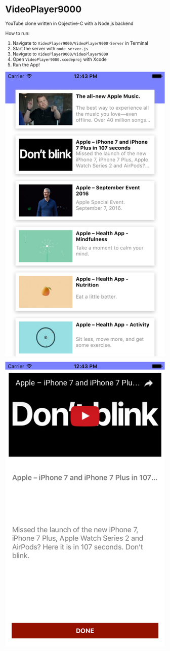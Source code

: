 # VideoPlayer9000
YouTube clone written in Objective-C with a Node.js backend

How to run:

1. Navigate to `VideoPlayer9000/VideoPlayer9000-Server` in Terminal
2. Start the server with `node server.js`
3. Navigate to `VideoPlayer9000/VideoPlayer9000`
4. Open `VideoPlayer9000.xcodeproj` with Xcode
5. Run the App!

![MainVC-Screenshot](https://github.com/igoreydman/VideoPlayer9000/blob/master/Screenshots/MainVC-Screenshot.png)

![VideoVC-Screenshot](https://github.com/igoreydman/VideoPlayer9000/blob/master/Screenshots/VideoVC-Screenshot.png)
